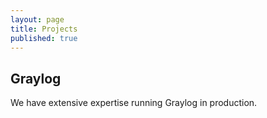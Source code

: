 ```yaml
---
layout: page
title: Projects
published: true
---
```

## Graylog

We have extensive expertise running Graylog in production.
